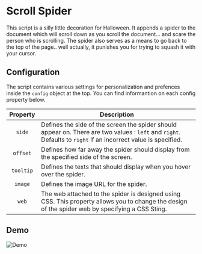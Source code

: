# Scroll Spider

This script is a silly little decoration for Halloween. It appends a spider to the document which will scroll down as you scroll the document... and scare the person who is scrolling. The spider also serves as a means to go back to the top of the page.. well actually, it punishes you for trying to squash it with your cursor.

## Configuration

The script contains various settings for personalization and prefences inside the ``config`` object at the top. You can find informantion on each config property below.

| **Property** | **Description** |
| :----------: | ------------- |
| ``side`` | Defines the side of the screen the spider should appear on. There are two values : ``left`` and ``right``. Defaults to ``right`` if an incorrect value is specified. |
| ``offset`` | Defines how far away the spider should display from the specified side of the screen. |
| ``tooltip`` | Defines the texts that should display when you hover over the spider. |
| ``image`` | Defines the image URL for the spider. |
| ``web`` | The web attached to the spider is designed using CSS. This property allows you to change the design of the spider web by specifying a CSS Sting. |

## Demo
![Demo](http://i21.servimg.com/u/f21/18/21/41/30/spider10.gif)
